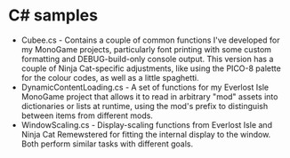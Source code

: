 # C# samples

- Cubee.cs - Contains a couple of common functions I've developed for my MonoGame projects, particularly font printing with some custom formatting and DEBUG-build-only console output. This version has a couple of Ninja Cat-specific adjustments, like using the PICO-8 palette for the colour codes, as well as a little spaghetti.
- DynamicContentLoading.cs - A set of functions for my Everlost Isle MonoGame project that allows it to read in arbitrary "mod" assets into dictionaries or lists at runtime, using the mod's prefix to distinguish between items from different mods.
- WindowScaling.cs - Display-scaling functions from Everlost Isle and Ninja Cat Remewstered for fitting the internal display to the window. Both perform similar tasks with different goals.
